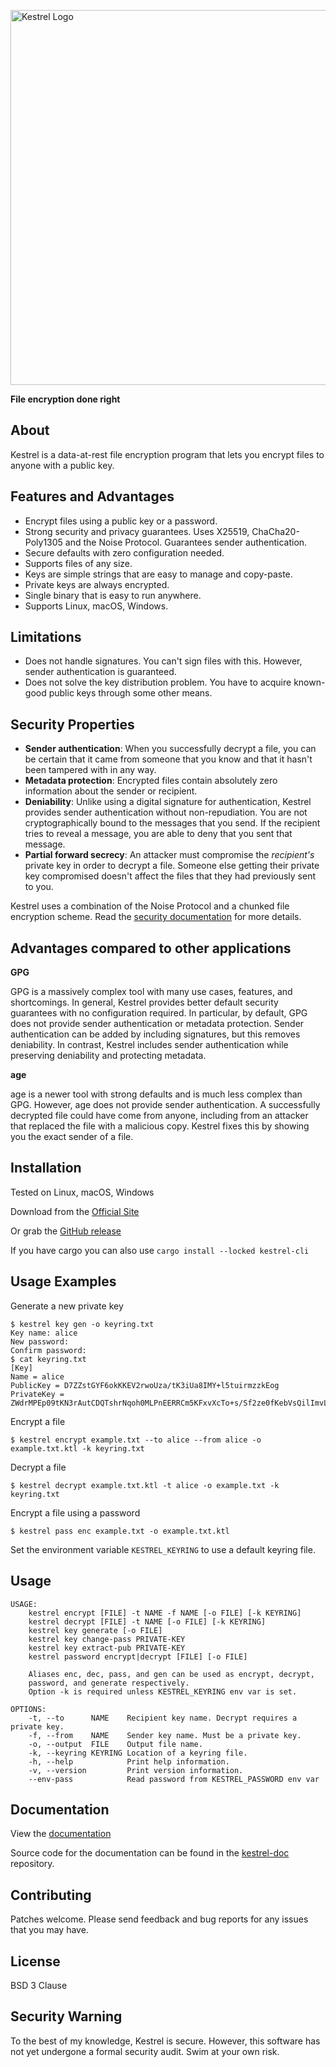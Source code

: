 <p><img src="https://user-images.githubusercontent.com/13957897/149721971-bdd844e6-0a9d-43fa-9205-04a8daa9fab6.png" alt="Kestrel Logo" width="600"></p>

**File encryption done right**

## About

Kestrel is a data-at-rest file encryption program that lets you encrypt files
to anyone with a public key.


## Features and Advantages

- Encrypt files using a public key or a password.
- Strong security and privacy guarantees. Uses X25519, ChaCha20-Poly1305
  and the Noise Protocol. Guarantees sender authentication.
- Secure defaults with zero configuration needed.
- Supports files of any size.
- Keys are simple strings that are easy to manage and copy-paste.
- Private keys are always encrypted.
- Single binary that is easy to run anywhere.
- Supports Linux, macOS, Windows.


## Limitations

- Does not handle signatures. You can't sign files with this. However,
  sender authentication is guaranteed.
- Does not solve the key distribution problem. You have to acquire
  known-good public keys through some other means.


## Security Properties

- **Sender authentication**: When you successfully decrypt a file, you can be
  certain that it came from someone that you know and that it hasn't been
  tampered with in any way.
- **Metadata protection**: Encrypted files contain absolutely zero information
  about the sender or recipient.
- **Deniability**: Unlike using a digital signature for authentication, Kestrel
  provides sender authentication without non-repudiation. You are not
  cryptographically bound to the messages that you send. If the recipient tries
  to reveal a message, you are able to deny that you sent that message.
- **Partial forward secrecy**: An attacker must compromise the _recipient's_
  private key in order to decrypt a file. Someone else getting their private
  key compromised doesn't affect the files that they had previously sent to you.

Kestrel uses a combination of the Noise Protocol and a chunked file encryption
scheme. Read the [security documentation](https://getkestrel.com/docs/security-information.html)
for more details.


## Advantages compared to other applications

**GPG**

GPG is a massively complex tool with many use cases, features, and shortcomings.
In general, Kestrel provides better default security guarantees with no
configuration required. In particular, by default, GPG does not provide sender
authentication or metadata protection. Sender authentication can be
added by including signatures, but this removes deniability. In contrast,
Kestrel includes sender authentication while preserving deniability and
protecting metadata.

**age**

age is a newer tool with strong defaults and is much less complex than GPG.
However, age does not provide sender authentication. A successfully decrypted
file could have come from anyone, including from an attacker that replaced the
file with a malicious copy. Kestrel fixes this by showing you the exact sender
of a file.

## Installation

Tested on Linux, macOS, Windows

Download from the [Official Site](https://getkestrel.com)

Or grab the [GitHub release](https://github.com/finfet/kestrel/releases/latest)

If you have cargo you can also use `cargo install --locked kestrel-cli`


## Usage Examples

Generate a new private key
```
$ kestrel key gen -o keyring.txt
Key name: alice
New password:
Confirm password:
$ cat keyring.txt
[Key]
Name = alice
PublicKey = D7ZZstGYF6okKKEV2rwoUza/tK3iUa8IMY+l5tuirmzzkEog
PrivateKey = ZWdrMPEp09tKN3rAutCDQTshrNqoh0MLPnEERRCm5KFxvXcTo+s/Sf2ze0fKebVsQilImvLzfIHRcJuX8kGetyAQL1VchvzHR28vFhdKeq+NY2KT
```

Encrypt a file
```
$ kestrel encrypt example.txt --to alice --from alice -o example.txt.ktl -k keyring.txt
```

Decrypt a file
```
$ kestrel decrypt example.txt.ktl -t alice -o example.txt -k keyring.txt
```

Encrypt a file using a password
```
$ kestrel pass enc example.txt -o example.txt.ktl
```

Set the environment variable `KESTREL_KEYRING` to use a default keyring file.

## Usage

```
USAGE:
    kestrel encrypt [FILE] -t NAME -f NAME [-o FILE] [-k KEYRING]
    kestrel decrypt [FILE] -t NAME [-o FILE] [-k KEYRING]
    kestrel key generate [-o FILE]
    kestrel key change-pass PRIVATE-KEY
    kestrel key extract-pub PRIVATE-KEY
    kestrel password encrypt|decrypt [FILE] [-o FILE]

    Aliases enc, dec, pass, and gen can be used as encrypt, decrypt,
    password, and generate respectively.
    Option -k is required unless KESTREL_KEYRING env var is set.

OPTIONS:
    -t, --to      NAME    Recipient key name. Decrypt requires a private key.
    -f, --from    NAME    Sender key name. Must be a private key.
    -o, --output  FILE    Output file name.
    -k, --keyring KEYRING Location of a keyring file.
    -h, --help            Print help information.
    -v, --version         Print version information.
    --env-pass            Read password from KESTREL_PASSWORD env var
```

## Documentation

View the [documentation](https://getkestrel.com/docs/)

Source code for the documentation can be found in the
[kestrel-doc](https://github.com/finfet/kestrel-doc) repository.


## Contributing

Patches welcome. Please send feedback and bug reports for any issues that
you may have.


## License

BSD 3 Clause


## Security Warning

To the best of my knowledge, Kestrel is secure. However, this software has
not yet undergone a formal security audit. Swim at your own risk.
